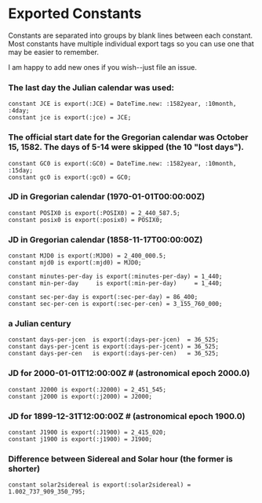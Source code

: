 Exported Constants
==================

Constants are separated into groups by blank lines between each constant. Most constants have multiple individual export tags so you can use one that may be easier to remember.

I am happy to add new ones if you wish--just file an issue.

### The last day the Julian calendar was used:

    constant JCE is export(:JCE) = DateTime.new: :1582year, :10month, :4day;
    constant jce is export(:jce) = JCE;

### The official start date for the Gregorian calendar was October 15, 1582. The days of 5-14 were skipped (the 10 "lost days").

    constant GC0 is export(:GC0) = DateTime.new: :1582year, :10month, :15day;
    constant gc0 is export(:gc0) = GC0;

### JD in Gregorian calendar (1970-01-01T00:00:00Z)

    constant POSIX0 is export(:POSIX0) = 2_440_587.5; 
    constant posix0 is export(:posix0) = POSIX0;

### JD in Gregorian calendar (1858-11-17T00:00:00Z)

    constant MJD0 is export(:MJD0) = 2_400_000.5; 
    constant mjd0 is export(:mjd0) = MJD0;

    constant minutes-per-day is export(:minutes-per-day) = 1_440;
    constant min-per-day     is export(:min-per-day)     = 1_440;

    constant sec-per-day is export(:sec-per-day) = 86_400;
    constant sec-per-cen is export(:sec-per-cen) = 3_155_760_000;

### a Julian century

    constant days-per-jcen  is export(:days-per-jcen)  = 36_525; 
    constant days-per-jcent is export(:days-per-jcent) = 36_525;        
    constant days-per-cen   is export(:days-per-cen)   = 36_525;

### JD for 2000-01-01T12:00:00Z # (astronomical epoch 2000.0)

    constant J2000 is export(:J2000) = 2_451_545;    
    constant j2000 is export(:j2000) = J2000;

### JD for 1899-12-31T12:00:00Z # (astronomical epoch 1900.0)

    constant J1900 is export(:J1900) = 2_415_020;     
    constant j1900 is export(:j1900) = J1900;

### Difference between Sidereal and Solar hour (the former is shorter)

    constant solar2sidereal is export(:solar2sidereal) = 1.002_737_909_350_795;

